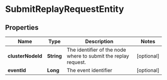 # SubmitReplayRequestEntity

## Properties
Name | Type | Description | Notes
------------ | ------------- | ------------- | -------------
**clusterNodeId** | **String** | The identifier of the node where to submit the replay request. |  [optional]
**eventId** | **Long** | The event identifier |  [optional]
